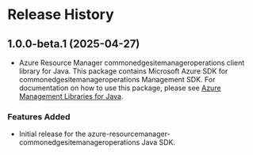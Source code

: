 # Release History

## 1.0.0-beta.1 (2025-04-27)

- Azure Resource Manager commonedgesitemanageroperations client library for Java. This package contains Microsoft Azure SDK for commonedgesitemanageroperations Management SDK. For documentation on how to use this package, please see [Azure Management Libraries for Java](https://aka.ms/azsdk/java/mgmt).
### Features Added

- Initial release for the azure-resourcemanager-commonedgesitemanageroperations Java SDK.
